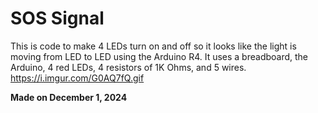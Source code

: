 # SOS Signal
This is code to make 4 LEDs turn on and off so it looks like the light is moving from LED to LED using the Arduino R4. It uses a breadboard, the Arduino, 4 red LEDs, 4 resistors of 1K Ohms, and 5 wires.
https://i.imgur.com/G0AQ7fQ.gif

**Made on December 1, 2024**
